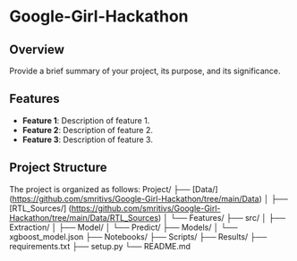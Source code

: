# Google-Girl-Hackathon

## Overview

Provide a brief summary of your project, its purpose, and its significance.

## Features

- **Feature 1**: Description of feature 1.
- **Feature 2**: Description of feature 2.
- **Feature 3**: Description of feature 3.

## Project Structure

The project is organized as follows:
Project/
├── [Data/] (https://github.com/smritivs/Google-Girl-Hackathon/tree/main/Data)
│   ├── [RTL_Sources/] (https://github.com/smritivs/Google-Girl-Hackathon/tree/main/Data/RTL_Sources) 
│   └── Features/
├── src/
│   ├── Extraction/
│   ├── Model/
│   └── Predict/
├── Models/
│   └── xgboost_model.json
├── Notebooks/
├── Scripts/
├── Results/
├── requirements.txt
├── setup.py
└── README.md

